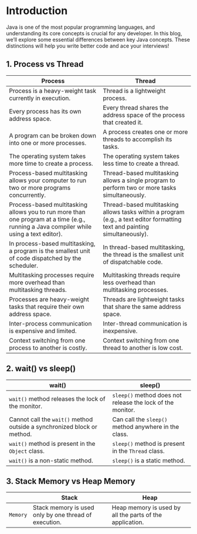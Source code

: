 # Introduction
Java is one of the most popular programming languages, and understanding its core concepts is crucial for any developer. In this blog, we’ll explore some essential differences between key Java concepts. These distinctions will help you write better code and ace your interviews!

## 1. Process vs Thread
| **Process**                                                                                      | **Thread**                                                                                     |
|--------------------------------------------------------------------------------------------------|-----------------------------------------------------------------------------------------------|
| Process is a heavy-weight task currently in execution.                                           | Thread is a lightweight process.                                                              |
| Every process has its own address space.                                                        | Every thread shares the address space of the process that created it.                         |
| A program can be broken down into one or more processes.                                         | A process creates one or more threads to accomplish its tasks.                                |
| The operating system takes more time to create a process.                                        | The operating system takes less time to create a thread.                                      |
| Process-based multitasking allows your computer to run two or more programs concurrently.        | Thread-based multitasking allows a single program to perform two or more tasks simultaneously.|
| Process-based multitasking allows you to run more than one program at a time (e.g., running a Java compiler while using a text editor). | Thread-based multitasking allows tasks within a program (e.g., a text editor formatting text and painting simultaneously). |
| In process-based multitasking, a program is the smallest unit of code dispatched by the scheduler.| In thread-based multitasking, the thread is the smallest unit of dispatchable code.            |
| Multitasking processes require more overhead than multitasking threads.                         | Multitasking threads require less overhead than multitasking processes.                       |
| Processes are heavy-weight tasks that require their own address space.                          | Threads are lightweight tasks that share the same address space.                              |
| Inter-process communication is expensive and limited.                                            | Inter-thread communication is inexpensive.                                                    |
| Context switching from one process to another is costly.                                         | Context switching from one thread to another is low cost.                                     |


## 2. wait() vs sleep()
| **wait()**                                              | **sleep()**                                              |
|---------------------------------------------------------|----------------------------------------------------------|
| `wait()` method releases the lock of the monitor.       | `sleep()` method does not release the lock of the monitor.|
| Cannot call the `wait()` method outside a synchronized block or method. | Can call the `sleep()` method anywhere in the class.      |
| `wait()` method is present in the `Object` class.       | `sleep()` method is present in the `Thread` class.       |
| `wait()` is a non-static method.                        | `sleep()` is a static method.                            |

## 3. Stack Memory vs Heap Memory
|                                                         | **Stack**                                              |  **Heap**                                    | 
|---------------------------------------------------------|----------------------------------------------------------|--------------------------------------------|
| `Memory`        |  Stack memory is used only by one thread of execution. | Heap memory is used by all the parts of the application.|
